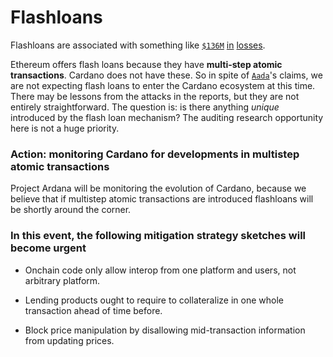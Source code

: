 # Flashloans

Flashloans are associated with something like [`$136M`](https://peckshield.medium.com/bzx-hack-full-disclosure-with-detailed-profit-analysis-e6b1fa9b18fc) [in](https://news.bitcoin.com/defi-protocol-harvest-finance-hacked-for-24-million-attacker-returns-2-5-million/) [losses](https://www.coindesk.com/markets/2021/05/20/flash-loan-attack-causes-defi-token-bunny-to-crash-over-95/).

Ethereum offers flash loans because they have **multi-step atomic transactions**. Cardano does not have these. So in spite of [`Aada`](aada.finance)'s claims, we are not expecting flash loans to enter the Cardano ecosystem at this time. There may be lessons from the attacks in the reports, but they are not entirely straightforward. The question is: is there anything _unique_ introduced by the flash loan mechanism? The auditing research opportunity here is not a huge priority.

### Action: monitoring Cardano for developments in multistep atomic transactions
Project Ardana will be monitoring the evolution of Cardano, because we believe that if multistep atomic transactions are introduced flashloans will be shortly around the corner.

### In this event,  the following mitigation strategy sketches will become urgent
* Onchain code only allow interop from one platform and users, not arbitrary platform.

* Lending products ought to require to collateralize in one whole transaction ahead of time before.

* Block price manipulation by disallowing mid-transaction information from updating prices.

